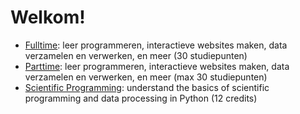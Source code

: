 # Welkom!


- [Fulltime](fulltime): leer programmeren, interactieve websites maken, data verzamelen en verwerken, en meer (30 studiepunten)
- [Parttime](parttime): leer programmeren, interactieve websites maken, data verzamelen en verwerken, en meer (max 30 studiepunten)
- [Scientific Programming](scientific): understand the basics of scientific programming and data processing in Python (12 credits)

